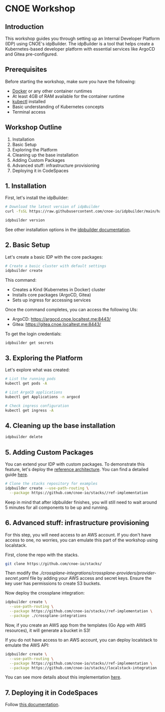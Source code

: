# CNOE Workshop

## Introduction

This workshop guides you through setting up an Internal Developer Platform (IDP) using CNOE's idpBuilder. The idpBuilder is a tool that helps create a Kubernetes-based developer platform with essential services like ArgoCD and Gitea pre-configured.

## Prerequisites

Before starting the workshop, make sure you have the following:

- [Docker](https://www.docker.com/get-started) or any other container runtimes
- At least 4GB of RAM available for the container runtime
- [kubectl](https://kubernetes.io/docs/tasks/tools/) installed
- Basic understanding of Kubernetes concepts
- Terminal access

## Workshop Outline

1. Installation
2. Basic Setup
3. Exploring the Platform
4. Cleaning up the base installation
5. Adding Custom Packages
6. Advanced stuff: infrastructure provisioning
7. Deploying it in CodeSpaces

## 1. Installation

First, let's install the idpBuilder:

```bash
# Download the latest version of idpBuilder
curl -fsSL https://raw.githubusercontent.com/cnoe-io/idpbuilder/main/hack/install.sh | bash

idpbuilder version
```
See other installation options in the [idpbuilder documentation](https://cnoe.io/docs/reference-implementation/idpbuilder).

## 2. Basic Setup

Let's create a basic IDP with the core packages:

```bash
# Create a basic cluster with default settings
idpbuilder create
```

This command:
- Creates a Kind (Kubernetes in Docker) cluster
- Installs core packages (ArgoCD, Gitea)
- Sets up ingress for accessing services

Once the command completes, you can access the following UIs:
- ArgoCD: https://argocd.cnoe.localtest.me:8443/
- Gitea: https://gitea.cnoe.localtest.me:8443/

To get the login credentials:
```bash
idpbuilder get secrets
```

## 3. Exploring the Platform

Let's explore what was created:

```bash
# List the running pods
kubectl get pods -A

# List ArgoCD applications
kubectl get Applications -n argocd

# Check ingress configuration
kubectl get ingress -A
```

## 4. Cleaning up the base installation

```bash
idpbuilder delete 
```

## 5. Adding Custom Packages

You can extend your IDP with custom packages. To demonstrate this feature, let's deploy the [reference architecture](https://cnoe.io/docs/reference-implementation/idp-ref). You can find a detailed guide [here](https://cnoe.io/docs/reference-implementation/idp-ref).

```bash
# Clone the stacks repository for examples
idpbuilder create --use-path-routing \
  --package https://github.com/cnoe-io/stacks//ref-implementation
```
Keep in mind that after idpbuilder finishes, you will still need to wait around 5 minutes for all components to be up and running.

## 6. Advanced stuff: infrastructure provisioning

For this step, you will need access to an AWS account. If you don't have access to one, no worries, you can emulate this part of the workshop using localstack.

First, clone the repo with the stacks.

```bash
git clone https://github.com/cnoe-io/stacks/

```

Then modify the *./crossplane-integrations/crossplane-providers/provider-secret.yaml* file by adding your AWS access and secret keys. Ensure the key user has permissions to create S3 buckets.

Now deploy the crossplane integration:

```bash
idpbuilder create \
  --use-path-routing \
  --package https://github.com/cnoe-io/stacks//ref-implementation \
  --package ./crossplane-integrations

```

Now, if you create an AWS app from the templates (Go App with AWS resources), it will generate a bucket in S3!

If you do not have access to an AWS account, you can deploy localstack to emulate the AWS API:

```bash
idpbuilder create \
  --use-path-routing \
  --package https://github.com/cnoe-io/stacks//ref-implementation \
  --package https://github.com/cnoe-io/stacks//localstack-integration

```

You can see more details about this implementation [here](https://github.com/cnoe-io/stacks/tree/main/localstack-integration).


## 7. Deploying it in CodeSpaces

Follow [this documentation](https://github.com/cnoe-io/stacks/blob/main/ref-implementation/codespaces.md).
